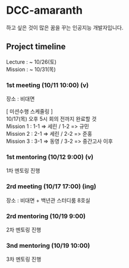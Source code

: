 # DCC-amaranth  
하고 싶은 것이 많은 꿈을 꾸는 인공지능 개발자입니다.      
  
## Project timeline    
Lecture  : ~ 10/26(토)  
Mission : ~ 10/31(목)  

### 1st meeting (10/11 10:00) (v)    
장소 : 비대면   

[ 미션수행 스케줄링 ]    
10/17(목) 오후 5시 회의 전까지 완료할 것        
Mission 1 : 1-1 => 세린 / 1-2 => 규민        
Mission 2 : 2-1 => 세린 / 2-2 => 준홍          
Mission 3 : 3-1 => 동영 / 3-2 => 중간고사 이후               
  
### 1st mentoring (10/12 9:00) (v)      
1차 멘토링 진행   

### 2rd meeting (10/17 17:00) (ing)  
장소 : 비대면 + 백년관 스터디룸 8호실         

### 2rd mentoring (10/19 9:00)      
2차 멘토링 진행   

### 3nd mentoring (10/19 10:00)      
3차 멘토링 진행    
